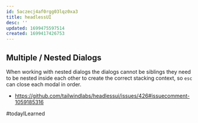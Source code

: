 ```yaml
---
id: 5aczecj4af0rgg03lqz0xa3
title: headlessUI
desc: ''
updated: 1699475597514
created: 1699417426753
---
```


## Multiple / Nested Dialogs

When working with nested dialogs the dialogs cannot be siblings they need to be nested inside each other to create the correct stacking context, so `esc` can close each modal in order.

- https://github.com/tailwindlabs/headlessui/issues/426#issuecomment-1059185316

#todayILearned
